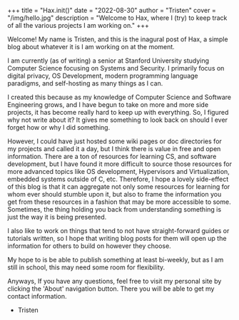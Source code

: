 +++ 
title = "Hax.init()" 
date = "2022-08-30" 
author = "Tristen" 
cover = "/img/hello.jpg" 
description = "Welcome to Hax, where I (try) to keep track of all the various projects I am working on." 
+++ 

Welcome! My name is Tristen, and
this is the inagural post of Hax, a simple blog about whatever it is I am
working on at the moment.

I am currently (as of writing) a senior at Stanford University studying Computer
Science focusing on Systems and Security. I primarily focus on digital privacy,
OS Development, modern programming language paradigms, and self-hosting as many
things as I can.

I created this because as my knowledge of Computer Science and Software
Engineering grows, and I have begun to take on more and more side projects, it
has become really hard to keep up with everything. So, I figured why not write
about it? It gives me something to look back on should I ever forget how or why
I did something. 

However, I could have just hosted some wiki pages or doc directories for my
projects and called it a day, but I think there is value in free and open
information. There are a ton of resources for learning CS, and software
development, but I have found it more difficult to source those resources for
more advanced topics like OS development, Hypervisors and Virtualization,
embedded systems outside of C, etc. Therefore, I hope a lovely side-effect of
this blog is that it can aggregate not only some resources for learning for whom
ever should stumble upon it, but also to frame the information you get
from these resources in a fashion that may be more accessible to some.
Sometimes, the thing holding you back from understanding something is just the
way it is being presented.

I also like to work on things that tend to not have straight-forward guides or
tutorials written, so I hope that writing blog posts for them will open up the
information for others to build on however they choose.

My hope to is be able to publish something at least bi-weekly, but as I am still
in school, this may need some room for flexibility.

Anyways, If you have any questions, feel free to visit my personal site by
clicking the 'About' navigation button. There you will be able to get my contact
information.

- Tristen
